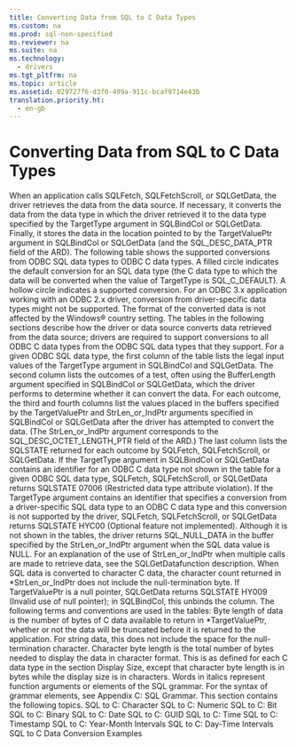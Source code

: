 ```yaml
---
title: Converting Data from SQL to C Data Types
ms.custom: na
ms.prod: sql-non-specified
ms.reviewer: na
ms.suite: na
ms.technology: 
  - drivers
ms.tgt_pltfrm: na
ms.topic: article
ms.assetid: 029727f6-d3f0-499a-911c-bcaf9714e43b
translation.priority.ht: 
  - en-gb
---
```

# Converting Data from SQL to C Data Types
<?xml version="1.0" encoding="utf-8"?>
<developerReferenceWithoutSyntaxDocument xmlns="http://ddue.schemas.microsoft.com/authoring/2003/5" xmlns:xlink="http://www.w3.org/1999/xlink" xmlns:xsi="http://www.w3.org/2001/XMLSchema-instance" xsi:schemaLocation="http://ddue.schemas.microsoft.com/authoring/2003/5 http://dduestorage.blob.core.windows.net/ddueschema/developer.xsd">
  <introduction>
    <para>When an application calls <legacyBold>SQLFetch</legacyBold>, <legacyBold>SQLFetchScroll</legacyBold>, or <legacyBold>SQLGetData</legacyBold>, the driver retrieves the data from the data source. If necessary, it converts the data from the data type in which the driver retrieved it to the data type specified by the <legacyItalic>TargetType</legacyItalic> argument in <legacyBold>SQLBindCol</legacyBold> or <legacyBold>SQLGetData.</legacyBold> Finally, it stores the data in the location pointed to by the <legacyItalic>TargetValuePtr</legacyItalic> argument in <legacyBold>SQLBindCol</legacyBold> or <legacyBold>SQLGetData</legacyBold> (and the SQL_DESC_DATA_PTR field of the ARD).</para>
    <para>The following table shows the supported conversions from ODBC SQL data types to ODBC C data types. A filled circle indicates the default conversion for an SQL data type (the C data type to which the data will be converted when the value of <legacyItalic>TargetType</legacyItalic> is SQL_C_DEFAULT). A hollow circle indicates a supported conversion.</para>
    <para>For an ODBC 3<legacyItalic>.x</legacyItalic> application working with an ODBC 2.<legacyItalic>x</legacyItalic> driver, conversion from driver-specific data types might not be supported.</para>
    <para>The format of the converted data is not affected by the Windows® country setting.</para>
    <para>The tables in the following sections describe how the driver or data source converts data retrieved from the data source; drivers are required to support conversions to all ODBC C data types from the ODBC SQL data types that they support. For a given ODBC SQL data type, the first column of the table lists the legal input values of the <legacyItalic>TargetType</legacyItalic> argument in <legacyBold>SQLBindCol</legacyBold> and <legacyBold>SQLGetData</legacyBold>. The second column lists the outcomes of a test, often using the <legacyItalic>BufferLength</legacyItalic> argument specified in <legacyBold>SQLBindCol</legacyBold> or <legacyBold>SQLGetData</legacyBold>, which the driver performs to determine whether it can convert the data. For each outcome, the third and fourth columns list the values placed in the buffers specified by the <legacyItalic>TargetValuePtr</legacyItalic> and <legacyItalic>StrLen_or_IndPtr</legacyItalic> arguments specified in <legacyBold>SQLBindCol</legacyBold> or <legacyBold>SQLGetData</legacyBold> after the driver has attempted to convert the data. (The <legacyItalic>StrLen_or_IndPtr</legacyItalic> argument corresponds to the SQL_DESC_OCTET_LENGTH_PTR field of the ARD.) The last column lists the SQLSTATE returned for each outcome by <legacyBold>SQLFetch</legacyBold>, <legacyBold>SQLFetchScroll</legacyBold>, or <legacyBold>SQLGetData</legacyBold>.</para>
    <para>If the <legacyItalic>TargetType</legacyItalic> argument in <legacyBold>SQLBindCol</legacyBold> or <legacyBold>SQLGetData</legacyBold> contains an identifier for an ODBC C data type not shown in the table for a given ODBC SQL data type, <legacyBold>SQLFetch</legacyBold>, <legacyBold>SQLFetchScroll</legacyBold>, or <legacyBold>SQLGetData</legacyBold> returns SQLSTATE 07006 (Restricted data type attribute violation). If the <legacyItalic>TargetType</legacyItalic> argument contains an identifier that specifies a conversion from a driver-specific SQL data type to an ODBC C data type and this conversion is not supported by the driver, <legacyBold>SQLFetch</legacyBold>, <legacyBold>SQLFetchScroll</legacyBold>, or <legacyBold>SQLGetData</legacyBold> returns SQLSTATE HYC00 (Optional feature not implemented).</para>
    <para>Although it is not shown in the tables, the driver returns SQL_NULL_DATA in the buffer specified by the <legacyItalic>StrLen_or_IndPtr </legacyItalic>argument when the SQL data value is NULL. For an explanation of the use of <legacyItalic>StrLen_or_IndPtr </legacyItalic>when multiple calls are made to retrieve data, see the <legacyLink xlink:href="e3c1356a-5db7-4186-85fd-8b74633317e8">SQLGetData</legacyLink>function description. When SQL data is converted to character C data, the character count returned in *<legacyItalic>StrLen_or_IndPtr </legacyItalic>does not include the null-termination byte. If <legacyItalic>TargetValuePtr</legacyItalic> is a null pointer, <legacyBold>SQLGetData</legacyBold> returns SQLSTATE HY009 (Invalid use of null pointer); in <legacyBold>SQLBindCol</legacyBold>, this unbinds the column.</para>
    <para>The following terms and conventions are used in the tables:  </para>
    <list class="bullet">
      <listItem>
        <para>             <legacyBold>Byte length of data</legacyBold> is the number of bytes of C data available to return in *<legacyItalic>TargetValuePtr</legacyItalic>, whether or not the data will be truncated before it is returned to the application. For string data, this does not include the space for the null-termination character.</para>
      </listItem>
      <listItem>
        <para>             <legacyBold>Character byte length</legacyBold> is the total number of bytes needed to display the data in character format. This is as defined for each C data type in the section <legacyLink xlink:href="9f7f766f-2492-463c-aab7-f2476e222042">Display Size</legacyLink>, except that character byte length is in bytes while the display size is in characters.</para>
      </listItem>
      <listItem>
        <para>Words in <legacyItalic>italics</legacyItalic> represent function arguments or elements of the SQL grammar. For the syntax of grammar elements, see <legacyLink xlink:href="0ee36f09-59e7-4b94-88ca-7ebc0952a3be">Appendix C: SQL Grammar</legacyLink>.</para>
      </listItem>
    </list>
    <para>This section contains the following topics.  </para>
    <list class="bullet">
      <listItem>
        <para>             <legacyLink xlink:href="7fdb7f38-b64d-48f2-bcb4-1ca96b2bbdb6">SQL to C: Character</legacyLink>           </para>
      </listItem>
      <listItem>
        <para>             <legacyLink xlink:href="76f8b5d5-4bd0-4dcb-a90a-698340e0d36e">SQL to C: Numeric</legacyLink>           </para>
      </listItem>
      <listItem>
        <para>             <legacyLink xlink:href="0eeaab8b-ad82-4a36-b464-9a1211d5f72c">SQL to C: Bit</legacyLink>           </para>
      </listItem>
      <listItem>
        <para>             <legacyLink xlink:href="8c519072-ae4c-4d32-9d4e-775e3d3d6389">SQL to C: Binary</legacyLink>           </para>
      </listItem>
      <listItem>
        <para>             <legacyLink xlink:href="703c7960-9cf4-4d7a-9920-53b29c184f97">SQL to C: Date</legacyLink>           </para>
      </listItem>
      <listItem>
        <para>             <legacyLink xlink:href="cf56c684-c261-4b89-994a-db14ab2241d6">SQL to C: GUID</legacyLink>           </para>
      </listItem>
      <listItem>
        <para>             <legacyLink xlink:href="6dc59973-7bb5-40f1-87c8-5bf68b3bf2ee">SQL to C: Time</legacyLink>           </para>
      </listItem>
      <listItem>
        <para>             <legacyLink xlink:href="6a0617cf-d8c0-4316-8bb4-e6ddb45d7bf1">SQL to C: Timestamp</legacyLink>           </para>
      </listItem>
      <listItem>
        <para>             <legacyLink xlink:href="1233634b-8214-420f-b872-3b2630105ba4">SQL to C: Year-Month Intervals</legacyLink>           </para>
      </listItem>
      <listItem>
        <para>             <legacyLink xlink:href="8ea84d69-2292-4128-89a0-f184f68abb98">SQL to C: Day-Time Intervals</legacyLink>           </para>
      </listItem>
      <listItem>
        <para>             <legacyLink xlink:href="0190c76c-7f9b-42f4-be9d-cef7284840fd">SQL to C Data Conversion Examples</legacyLink>           </para>
      </listItem>
    </list>
  </introduction>
  <relatedTopics />
</developerReferenceWithoutSyntaxDocument>